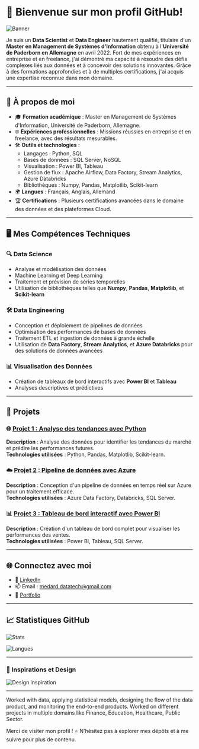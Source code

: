# 👋 Bienvenue sur mon profil GitHub!

![Banner](https://your-image-link-here.com/banner.jpg)  

Je suis un **Data Scientist** et **Data Engineer** hautement qualifié, titulaire d'un **Master en Management de Systèmes d'Information** obtenu à l'**Université de Paderborn en Allemagne** en avril 2022. Fort de mes expériences en entreprise et en freelance, j'ai démontré ma capacité à résoudre des défis complexes liés aux données et à concevoir des solutions innovantes. Grâce à des formations approfondies et à de multiples certifications, j'ai acquis une expertise reconnue dans mon domaine.

---

## 🌟 À propos de moi
- 🎓 **Formation académique** : Master en Management de Systèmes d'Information, Université de Paderborn, Allemagne.
- 🌐 **Expériences professionnelles** : Missions réussies en entreprise et en freelance, avec des résultats mesurables.
- 🛠️ **Outils et technologies** :
  - Langages : Python, SQL
  - Bases de données : SQL Server, NoSQL
  - Visualisation : Power BI, Tableau
  - Gestion de flux : Apache Airflow, Data Factory, Stream Analytics, Azure Databricks
  - Bibliothèques : Numpy, Pandas, Matplotlib, Scikit-learn
- 🌍 **Langues** : Français, Anglais, Allemand
- 🏆 **Certifications** : Plusieurs certifications avancées dans le domaine des données et des plateformes Cloud.

---

## 🖥️ Mes Compétences Techniques

### 🔍 Data Science
- Analyse et modélisation des données
- Machine Learning et Deep Learning
- Traitement et prévision de séries temporelles
- Utilisation de bibliothèques telles que **Numpy**, **Pandas**, **Matplotlib**, et **Scikit-learn**

### 🛠️ Data Engineering
- Conception et déploiement de pipelines de données
- Optimisation des performances de bases de données
- Traitement ETL et ingestion de données à grande échelle
- Utilisation de **Data Factory**, **Stream Analytics**, et **Azure Databricks** pour des solutions de données avancées

### 📊 Visualisation des Données
- Création de tableaux de bord interactifs avec **Power BI** et **Tableau**
- Analyses descriptives et prédictives

---

## 📂 Projets

### 🌐 [Projet 1 : Analyse des tendances avec Python](https://github.com/username/project1)
**Description** : Analyse des données pour identifier les tendances du marché et prédire les performances futures.  
**Technologies utilisées** : Python, Pandas, Matplotlib, Scikit-learn.

### ☁️ [Projet 2 : Pipeline de données avec Azure](https://github.com/username/project2)
**Description** : Conception d'un pipeline de données en temps réel sur Azure pour un traitement efficace.  
**Technologies utilisées** : Azure Data Factory, Databricks, SQL Server.

### 📊 [Projet 3 : Tableau de bord interactif avec Power BI](https://github.com/username/project3)
**Description** : Création d'un tableau de bord complet pour visualiser les performances des ventes.  
**Technologies utilisées** : Power BI, Tableau, SQL Server.

---

## 🌐 Connectez avec moi
- 💼 [LinkedIn](https://www.linkedin.com/in/wilfried-agbamate-a4050a283/)
- 📫 Email : medard.datatech@gmail.com
- 🌟 [Portfolio](https://your-portfolio-link.com)

---

## 📈 Statistiques GitHub
![Stats](https://github-readme-stats.vercel.app/api?username=MedwillTech&show_icons=true&theme=radical)  

![Langues](https://github-readme-stats.vercel.app/api/top-langs/?username=MedwillTech&layout=compact&theme=radical)

---

### 🎨 Inspirations et Design
![Design inspiration](https://your-image-link-here.com/inspiration.jpg)

---

Worked with data, applying statistical models, designing the ﬂow of the data product, and monitoring the end-to-end products. Worked on different projects in multiple domains like Finance, Education, Healthcare, Public Sector.

Merci de visiter mon profil ! ⭐ N'hésitez pas à explorer mes dépôts et à me suivre pour plus de contenu.

